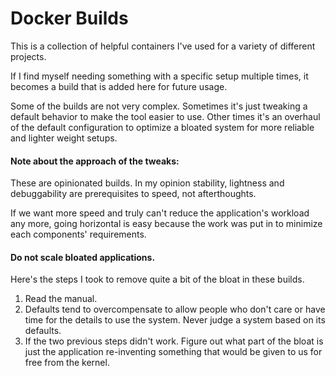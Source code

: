 # Docker Builds

This is a collection of helpful containers I've used for a variety of different projects. 

If I find myself needing something with a specific setup multiple times, it becomes a build that is added here for future usage.

Some of the builds are not very complex. Sometimes it's just tweaking a default behavior to make the tool easier to use. Other times it's an overhaul of the default configuration to optimize a bloated system for more reliable and lighter weight setups.

#### Note about the approach of the tweaks:

These are opinionated builds. In my opinion stability, lightness and debuggability are prerequisites to speed, not afterthoughts.

If we want more speed and truly can't reduce the application's workload any more, going horizontal is easy because the work was put in to minimize each components' requirements.

#### Do not scale bloated applications. 

Here's the steps I took to remove quite a bit of the bloat in these builds.

1. Read the manual. 
2. Defaults tend to overcompensate to allow people who don't care or have time for the details to use the system. Never judge a system based on its defaults.
3. If the two previous steps didn't work. Figure out what part of the bloat is just the application re-inventing something that would be given to us for free from the kernel.
